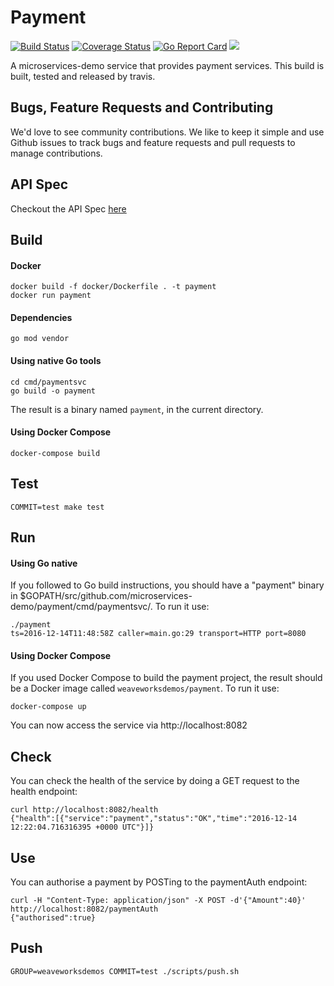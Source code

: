 # Payment
[![Build Status](https://travis-ci.org/microservices-demo/payment.svg?branch=master)](https://travis-ci.org/microservices-demo/payment)
[![Coverage Status](https://coveralls.io/repos/github/microservices-demo/payment/badge.svg?branch=master)](https://coveralls.io/github/microservices-demo/payment?branch=master)
[![Go Report Card](https://goreportcard.com/badge/github.com/microservices-demo/user)](https://goreportcard.com/report/github.com/microservices-demo/user)
[![](https://images.microbadger.com/badges/image/weaveworksdemos/payment.svg)](http://microbadger.com/images/weaveworksdemos/payment "Get your own image badge on microbadger.com")

A microservices-demo service that provides payment services.
This build is built, tested and released by travis.

## Bugs, Feature Requests and Contributing
We'd love to see community contributions. We like to keep it simple and use Github issues to track bugs and feature requests and pull requests to manage contributions.

## API Spec

Checkout the API Spec [here](http://microservices-demo.github.io/api/index?url=https://raw.githubusercontent.com/microservices-demo/payment/master/api-spec/payment.json)

## Build

#### Docker

```shell script
docker build -f docker/Dockerfile . -t payment
docker run payment
```

#### Dependencies
```
go mod vendor
```

#### Using native Go tools
```
cd cmd/paymentsvc
go build -o payment
```

The result is a binary named `payment`, in the current directory.

#### Using Docker Compose
`docker-compose build`

## Test
`COMMIT=test make test`

## Run 

#### Using Go native

If you followed to Go build instructions, you should have a "payment" binary in $GOPATH/src/github.com/microservices-demo/payment/cmd/paymentsvc/.
To run it use:
```
./payment
ts=2016-12-14T11:48:58Z caller=main.go:29 transport=HTTP port=8080
```

#### Using Docker Compose

If you used Docker Compose to build the payment project, the result should be a Docker image called `weaveworksdemos/payment`.
To run it use:
```
docker-compose up
```

You can now access the service via http://localhost:8082

## Check

You can check the health of the service by doing a GET request to the health endpoint:

```
curl http://localhost:8082/health
{"health":[{"service":"payment","status":"OK","time":"2016-12-14 12:22:04.716316395 +0000 UTC"}]}
```

## Use

You can authorise a payment by POSTing to the paymentAuth endpoint:

```
curl -H "Content-Type: application/json" -X POST -d'{"Amount":40}'  http://localhost:8082/paymentAuth
{"authorised":true}
```

## Push
`GROUP=weaveworksdemos COMMIT=test ./scripts/push.sh`
